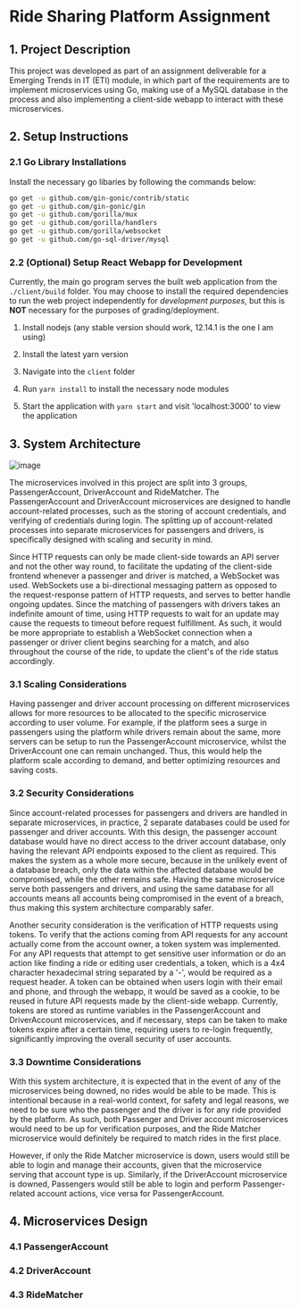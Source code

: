 # Ride Sharing Platform Assignment

## 1. Project Description

This project was developed as part of an assignment deliverable for a Emerging Trends in IT (ETI) module, in which part of the requirements are to implement microservices using Go, making use of a MySQL database in the process and also implementing a client-side webapp to interact with these microservices.

## 2. Setup Instructions

### 2.1 Go Library Installations

Install the necessary go libaries by following the commands below:

```sh
go get -u github.com/gin-gonic/contrib/static
go get -u github.com/gin-gonic/gin
go get -u github.com/gorilla/mux
go get -u github.com/gorilla/handlers
go get -u github.com/gorilla/websocket
go get -u github.com/go-sql-driver/mysql
```

### 2.2 (Optional) Setup React Webapp for Development

Currently, the main go program serves the built web application from the `./client/build` folder. You may choose to install the required dependencies to run the web project independently for _development purposes_, but this is **NOT** necessary for the purposes of grading/deployment.

1. Install nodejs (any stable version should work, 12.14.1 is the one I am using)

2. Install the latest yarn version

3. Navigate into the `client` folder

4. Run `yarn install` to install the necessary node modules

5. Start the application with `yarn start` and visit 'localhost:3000' to view the application

## 3. System Architecture

![image](https://user-images.githubusercontent.com/33172738/144379107-3f29a757-998d-4670-9b45-ad960bbc4729.png)

The microservices involved in this project are split into 3 groups, PassengerAccount, DriverAccount and RideMatcher. The PassengerAccount and DriverAccount microservices are designed to handle account-related processes, such as the storing of account credentials, and verifying of credentials during login. The splitting up of account-related processes into separate microservices for passengers and drivers, is specifically designed with scaling and security in mind.

Since HTTP requests can only be made client-side towards an API server and not the other way round, to facilitate the updating of the client-side frontend whenever a passenger and driver is matched, a WebSocket was used. WebSockets use a bi-directional messaging pattern as opposed to the request-response pattern of HTTP requests, and serves to better handle ongoing updates. Since the matching of passengers with drivers takes an indefinite amount of time, using HTTP requests to wait for an update may cause the requests to timeout before request fulfillment. As such, it would be more appropriate to establish a WebSocket connection when a passenger or driver client begins searching for a match, and also throughout the course of the ride, to update the client's of the ride status accordingly.

### 3.1 Scaling Considerations

Having passenger and driver account processing on different microservices allows for more resources to be allocated to the specific microservice according to user volume. For example, if the platform sees a surge in passengers using the platform while drivers remain about the same, more servers can be setup to run the PassengerAccount microservice, whilst the DriverAccount one can remain unchanged. Thus, this would help the platform scale according to demand, and better optimizing resources and saving costs.

### 3.2 Security Considerations

Since account-related processes for passengers and drivers are handled in separate microservices, in practice, 2 separate databases could be used for passenger and driver accounts. With this design, the passenger account database would have no direct access to the driver account database, only having the relevant API endpoints exposed to the client as required. This makes the system as a whole more secure, because in the unlikely event of a database breach, only the data within the affected database would be compromised, while the other remains safe. Having the same microservice serve both passengers and drivers, and using the same database for all accounts means all accounts being compromised in the event of a breach, thus making this system architecture comparably safer.

Another security consideration is the verification of HTTP requests using tokens. To verify that the actions coming from API requests for any account actually come from the account owner, a token system was implemented. For any API requests that attempt to get sensitive user information or do an action like finding a ride or editing user credentials, a token, which is a 4x4 character hexadecimal string separated by a '-', would be required as a request header. A token can be obtained when users login with their email and phone, and through the webapp, it would be saved as a cookie, to be reused in future API requests made by the client-side webapp. Currently, tokens are stored as runtime variables in the PassengerAccount and DriverAccount microservices, and if necessary, steps can be taken to make tokens expire after a certain time, requiring users to re-login frequently, significantly improving the overall security of user accounts.

### 3.3 Downtime Considerations

With this system architecture, it is expected that in the event of any of the microservices being downed, no rides would be able to be made. This is intentional because in a real-world context, for safety and legal reasons, we need to be sure who the passenger and the driver is for any ride provided by the platform. As such, both Passenger and Driver account microservices would need to be up for verification purposes, and the Ride Matcher microservice would definitely be required to match rides in the first place.

However, if only the Ride Matcher microservice is down, users would still be able to login and manage their accounts, given that the microservice serving that account type is up. Similarly, if the DriverAccount microservice is downed, Passengers would still be able to login and perform Passenger-related account actions, vice versa for PassengerAccount.

## 4. Microservices Design

### 4.1 PassengerAccount

### 4.2 DriverAccount

### 4.3 RideMatcher
